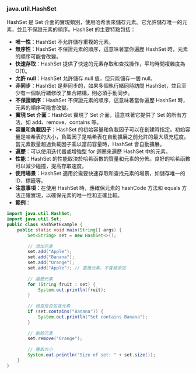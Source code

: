 ### java.util.HashSet
HashSet 是 Set 介面的實現類別，使用哈希表來儲存元素。它允許儲存唯一的元素，並且不保證元素的順序。HashSet 的主要特點包括：
- **唯一性**：HashSet 不允許儲存重複的元素。
- **無序性**：HashSet 不保證元素的順序，這意味著當你遍歷 HashSet 時，元素的順序可能會改變。
- **快速存取**：HashSet 提供了快速的元素存取和查找操作，平均時間複雜度為 O(1)。
- **允許 null**：HashSet 允許儲存 null 值，但只能儲存一個 null。
- **非同步**：HashSet 是非同步的，如果多個執行緒同時訪問 HashSet，並且至少有一個執行緒修改了集合結構，則必須手動同步。
- **不保證順序**：HashSet 不保證元素的順序，這意味著當你遍歷 HashSet 時，元素的順序可能會改變。
- **實現 Set 介面**：HashSet 實現了 Set 介面，這意味著它提供了 Set 的所有方法，如 add、remove、contains 等。
- **容量和負載因子**：HashSet 的初始容量和負載因子可以在創建時指定。初始容量是哈希表的大小，負載因子是哈希表在自動擴展之前允許的最大填充程度。當元素數量超過負載因子乘以當前容量時，HashSet 會自動擴展。
- **遍歷**：可以使用迭代器或增強型 for 迴圈來遍歷 HashSet 中的元素。
- **性能**：HashSet 的性能取決於哈希函數的質量和元素的分佈。良好的哈希函數可以減少碰撞，提高存取速度。
- **使用場景**：HashSet 適用於需要快速存取和查找元素的場景，如儲存唯一的 ID、標籤等。
- **注意事項**：在使用 HashSet 時，應確保元素的 hashCode 方法和 equals 方法正確實現，以確保元素的唯一性和正確比較。
- **範例**：
```java
import java.util.HashSet;
import java.util.Set;
public class HashSetExample {
    public static void main(String[] args) {
        Set<String> set = new HashSet<>();
        
        // 添加元素
        set.add("Apple");
        set.add("Banana");
        set.add("Orange");
        set.add("Apple"); // 重複元素，不會被添加
        
        // 遍歷元素
        for (String fruit : set) {
            System.out.println(fruit);
        }
        
        // 檢查是否包含元素
        if (set.contains("Banana")) {
            System.out.println("Set contains Banana");
        }
        
        // 刪除元素
        set.remove("Orange");
        
        // 獲取大小
        System.out.println("Size of set: " + set.size());
    }
}
```
